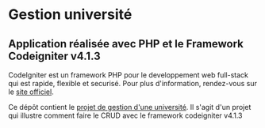 #  Gestion université

## Application réalisée avec PHP et le Framework Codeigniter v4.1.3

CodeIgniter est un framework PHP pour le developpement web full-stack qui est rapide, flexible et securisé. Pour plus d'information, rendez-vous sur le [site officiel](http://codeigniter.com).

Ce dépôt contient le [projet de gestion d'une université](https://gitlab.com/Gadnyumbaiza/gestion_universite).
Il s'agit d'un projet qui illustre comment faire le CRUD avec le framework codeigniter v4.1.3
